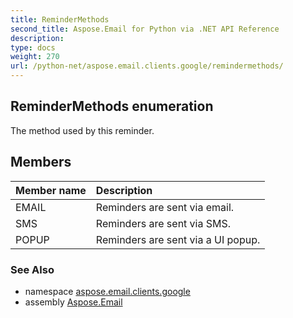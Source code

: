 ```yaml
---
title: ReminderMethods
second_title: Aspose.Email for Python via .NET API Reference
description: 
type: docs
weight: 270
url: /python-net/aspose.email.clients.google/remindermethods/
---
```


## ReminderMethods enumeration

The method used by this reminder.

## Members
| Member name | Description |
| :- | :- |
|EMAIL|Reminders are sent via email.|
|SMS|Reminders are sent via SMS.|
|POPUP|Reminders are sent via a UI popup.|

### See Also

* namespace [aspose.email.clients.google](/python-net/aspose.email.clients.google/)
* assembly [Aspose.Email](/python-net/)

